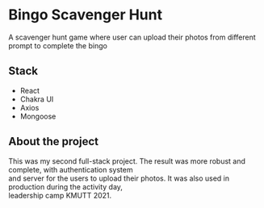 # Bingo Scavenger Hunt
A scavenger hunt game where user can upload their photos from different prompt to complete the bingo

## Stack
- React
- Chakra UI
- Axios
- Mongoose

## About the project
This was my second full-stack project. The result was more robust and complete, with authentication system \
and server for the users to upload their photos. It was also used in production during the activity day, \
leadership camp KMUTT 2021.
